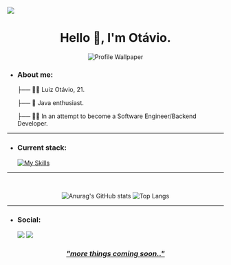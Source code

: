 
![](https://komarev.com/ghpvc/?username=tavinhoo&color=blueviolet&style=for-the-badge)
<div>

<h1 align="center">Hello 👋, I'm Otávio.</h1>

</div>

<div align="center">

 ![Profile Wallpaper](https://e0.pxfuel.com/wallpapers/864/770/desktop-wallpaper-typography-minimalism-digital-art-simple-background-think-lightbulb-mocah-minimalist-light.jpg)

</div>

<div>

-  ### About me:
  
    ├── :man_student: Luiz Otávio, 21. <br>
  
	  ├── :seedling: Java enthusiast. <br>
 
	  ├── :man_technologist: In an attempt to become a Software Engineer/Backend Developer. <br>
 
	
</div>

<div>

<hr>

- ### Current stack:

	[![My Skills](https://skillicons.dev/icons?i=html,css,bootstrap,js,jquery,java,spring,mysql,mongodb,docker)](https://skillicons.dev)
	
</div>

<hr>

<br>

<div align="center">

![Anurag's GitHub stats](https://github-readme-stats.vercel.app/api?username=tavinhoo&show_icons=true&theme=transparent)
![Top Langs](https://github-readme-stats.vercel.app/api/top-langs/?username=tavinhoo&theme=transparent)

</div>

<hr>

<div>

- ### Social:

    <a href="https://instagram.com/tavio_faria" target="_blank"><img src="https://img.shields.io/badge/-Instagram-%23E4405F?style=for-the-badge&logo=instagram&logoColor=black" target="_blank"></a> <a href="https://www.linkedin.com/in/luiz-otavio-bab9691b1/" target="_blank"><img src="https://img.shields.io/badge/LinkedIn-0A66C2.svg?style=for-the-badge&logo=LinkedIn&logoColor=white" target="_blank"></a>
    
</div>

<div>
<h3 align="center" style="text-decoration: underline;">
  <i>"more things coming soon.."</i>
</h3>
</div>
  
</div>

